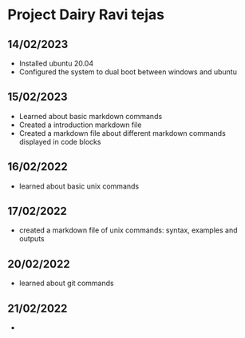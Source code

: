 # Project Dairy Ravi tejas

## 14/02/2023
- Installed ubuntu 20.04
- Configured the system to dual boot between windows and ubuntu

## 15/02/2023
- Learned about basic markdown commands
- Created a introduction markdown file
- Created a markdown file about different markdown commands displayed in code blocks

## 16/02/2022
- learned about basic unix commands

## 17/02/2022
- created a markdown file of unix commands: syntax, examples and outputs

## 20/02/2022
- learned about git commands

## 21/02/2022
- 